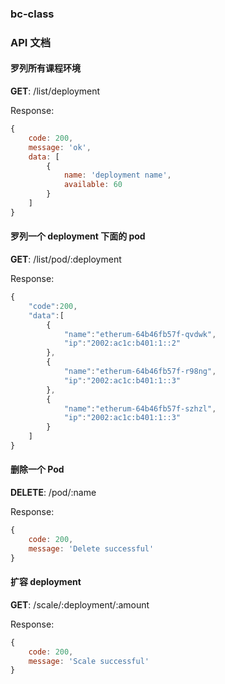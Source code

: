 ### bc-class

### API 文档

#### 罗列所有课程环境
**GET**:    /list/deployment

Response: 
```js
{
    code: 200,
    message: 'ok',
    data: [
        {
            name: 'deployment name',
            available: 60
        }
    ]
}
```

#### 罗列一个 deployment 下面的 pod
**GET**:    /list/pod/:deployment

Response:
```js
{
    "code":200,
    "data":[
        {
            "name":"etherum-64b46fb57f-qvdwk",
            "ip":"2002:ac1c:b401:1::2"
        },
        {
            "name":"etherum-64b46fb57f-r98ng",
            "ip":"2002:ac1c:b401:1::3"
        },
        {
            "name":"etherum-64b46fb57f-szhzl",
            "ip":"2002:ac1c:b401:1::3"
        }
    ]
}
```

#### 删除一个 Pod
**DELETE**:    /pod/:name

Response:
```js
{
    code: 200,
    message: 'Delete successful'
}
```

#### 扩容 deployment
**GET**:    /scale/:deployment/:amount

Response:
```js
{
    code: 200,
    message: 'Scale successful'
}
```



